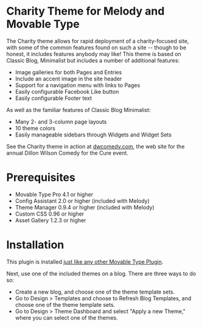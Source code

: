 # Charity Theme for Melody and Movable Type

The Charity theme allows for rapid deployment of a charity-focused site, with some of the common features found on such a site -- though to be honest, it includes features anybody may like! This theme is based on Classic Blog, Minimalist but includes a number of additional features:

* Image galleries for both Pages and Entries
* Include an accent image in the site header
* Support for a navigation menu with links to Pages
* Easily configurable Facebook Like button
* Easily configurable Footer text

As well as the familiar features of Classic Blog Minimalist:

* Many 2- and 3-column page layouts
* 10 theme colors
* Easily manageable sidebars through Widgets and Widget Sets

See the Charity theme in action at [dwcomedy.com](http://dwcomedy.com/), the web site for the annual Dillon Wilson Comedy for the Cure event.

# Prerequisites

* Movable Type Pro 4.1 or higher
* Config Assistant 2.0 or higher (included with Melody)
* Theme Manager 0.9.4 or higher (included with Melody)
* Custom CSS 0.96 or higher
* Asset Gallery 1.2.3 or higher


# Installation

This plugin is installed [just like any other Movable Type Plugin](http://www.majordojo.com/2008/12/the-ultimate-guide-to-installing-movable-type-plugins.php).

Next, use one of the included themes on a blog. There are three ways to do so:

* Create a new blog, and choose one of the theme template sets.
* Go to Design > Templates and choose to Refresh Blog Templates, and choose one of the theme template sets.
* Go to Design > Theme Dashboard and select "Apply a new Theme," where you can select one of the themes.
